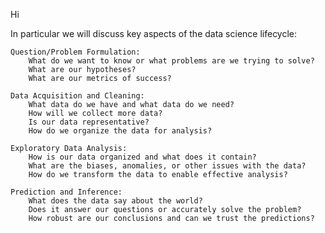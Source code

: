 Hi

In particular we will discuss key aspects of the data science lifecycle:

    Question/Problem Formulation:
        What do we want to know or what problems are we trying to solve?
        What are our hypotheses?
        What are our metrics of success?

    Data Acquisition and Cleaning:
        What data do we have and what data do we need?
        How will we collect more data?
        Is our data representative?
        How do we organize the data for analysis?

    Exploratory Data Analysis:
        How is our data organized and what does it contain?
        What are the biases, anomalies, or other issues with the data?
        How do we transform the data to enable effective analysis?

    Prediction and Inference:
        What does the data say about the world?
        Does it answer our questions or accurately solve the problem?
        How robust are our conclusions and can we trust the predictions? 
